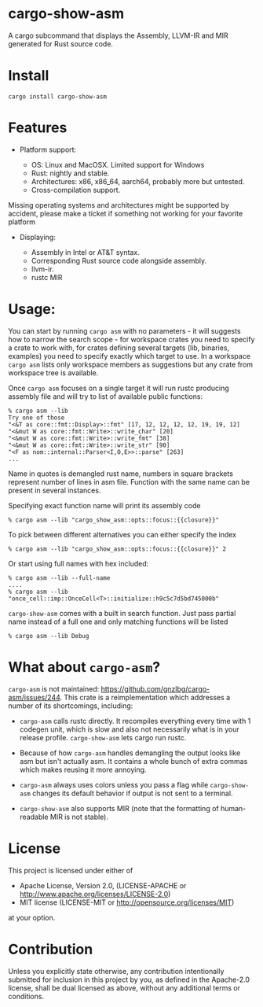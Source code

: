 # cargo-show-asm

A cargo subcommand that displays the Assembly, LLVM-IR and MIR generated for Rust source code.

# Install

```
cargo install cargo-show-asm
```

# Features

- Platform support:

  - OS: Linux and MacOSX. Limited support for Windows
  - Rust: nightly and stable.
  - Architectures: x86, x86_64, aarch64, probably more but untested.
  - Cross-compilation support.

Missing operating systems and architectures might be supported by accident, please make a
ticket if something not working for your favorite platform

- Displaying:

  - Assembly in Intel or AT&T syntax.
  - Corresponding Rust source code alongside assembly.
  - llvm-ir.
  - rustc MIR

# Usage:

You can start by running `cargo asm` with no parameters - it will suggests how to narrow the
search scope - for workspace crates you need to specify a crate to work with, for crates
defining several targets (lib, binaries, examples) you need to specify exactly which target to
use. In a workspace `cargo asm` lists only workspace members as suggestions but any crate from
workspace tree is available.

Once `cargo asm` focuses on a single target it will run rustc producing assembly file and will
try to list of available public functions:

```ignore
% cargo asm --lib
Try one of those
"<&T as core::fmt::Display>::fmt" [17, 12, 12, 12, 12, 19, 19, 12]
"<&mut W as core::fmt::Write>::write_char" [20]
"<&mut W as core::fmt::Write>::write_fmt" [38]
"<&mut W as core::fmt::Write>::write_str" [90]
"<F as nom::internal::Parser<I,O,E>>::parse" [263]
...
```

Name in quotes is demangled rust name, numbers in square brackets represent number of lines
in asm file. Function with the same name can be present in several instances.

Specifying exact function name will print its assembly code

```ignore
% cargo asm --lib "cargo_show_asm::opts::focus::{{closure}}"
```
To pick between different alternatives you can either specify the index

```ignore
% cargo asm --lib "cargo_show_asm::opts::focus::{{closure}}" 2
```
Or start using full names with hex included:

```ignore
% cargo asm --lib --full-name
....
% cargo asm --lib "once_cell::imp::OnceCell<T>::initialize::h9c5c7d5bd745000b"
```

`cargo-show-asm` comes with a built in search function. Just pass partial name
instead of a full one and only matching functions will be listed

```
% cargo asm --lib Debug
```

# What about `cargo-asm`?

`cargo-asm` is not maintained: https://github.com/gnzlbg/cargo-asm/issues/244. This crate is a reimplementation which addresses a number of its shortcomings, including:

* `cargo-asm` calls rustc directly. It recompiles everything every time with 1 codegen unit, which is slow and also not necessarily what is in your release profile. `cargo-show-asm` lets cargo run rustc.

* Because of how `cargo-asm` handles demangling the output looks like asm but isn't actually asm. It contains a whole bunch of extra commas which makes reusing it more annoying.

* `cargo-asm` always uses colors unless you pass a flag while `cargo-show-asm` changes its default behavior if output is not sent to a terminal.

* `cargo-show-asm` also supports MIR (note that the formatting of human-readable MIR is not stable).

# License
This project is licensed under either of

* Apache License, Version 2.0, (LICENSE-APACHE or http://www.apache.org/licenses/LICENSE-2.0)
* MIT license (LICENSE-MIT or http://opensource.org/licenses/MIT)

at your option.

# Contribution

Unless you explicitly state otherwise, any contribution intentionally submitted
for inclusion in this project by you, as defined in the Apache-2.0 license,
shall be dual licensed as above, without any additional terms or conditions.
